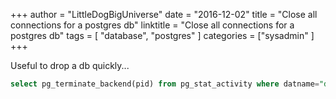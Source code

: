 +++
author = "LittleDogBigUniverse"
date = "2016-12-02"
title = "Close all connections for a postgres db"
linktitle = "Close all connections for a postgres db"
tags = [ "database", "postgres" ]
categories = ["sysadmin" ]
+++

Useful to drop a db quickly...

```sql
select pg_terminate_backend(pid) from pg_stat_activity where datname="db";
```
